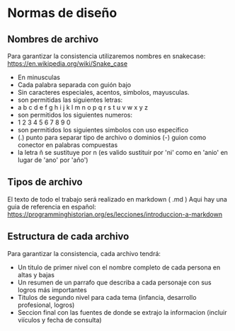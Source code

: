 # Normas de diseño

## Nombres de archivo
Para garantizar la consistencia utilizaremos nombres en snakecase:
https://en.wikipedia.org/wiki/Snake_case
* En minusculas
* Cada palabra separada con guión bajo
* Sin caracteres especiales, acentos, simbolos, mayusculas.
* son permitidas las siguientes letras:
* a b  c d e f g h i  j k l m n o p q r s t u v w x y z
* son permitidos los siguientes numeros:
* 1 2 3 4 5 6 7 8 9 0
* son permitidos los siguientes simbolos con uso especifico
* (.) punto para separar tipo de archivo o dominios (-) guion como conector en palabras compuestas
* la letra ñ se sustituye por n (es valido sustituir por 'ni' como en 'anio' en lugar de 'ano' por 'año')

## Tipos de archivo
El texto de todo el trabajo será realizado en markdown ( .md )
Aqui hay una guia de referencia en español:
https://programminghistorian.org/es/lecciones/introduccion-a-markdown

## Estructura de cada archivo
Para garantizar la consistencia, cada archivo tendrá:
* Un titulo de primer nivel con el nombre completo de cada persona en altas y bajas
* Un resumen de un parrafo que describa a cada personaje con sus logros más importantes
* Titulos de segundo nivel para cada tema (infancia, desarrollo profesional, logros)
* Seccion final con las fuentes de donde se extrajo la informacion (incluir viículos y fecha de consulta)
